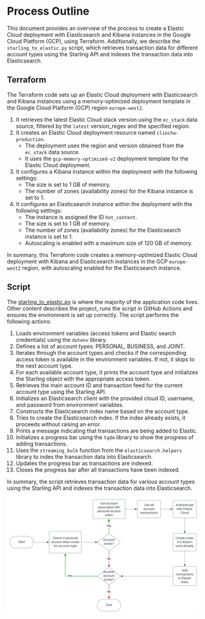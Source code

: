 # Process Outline

 This document provides an overview of the process to create a Elastic Cloud deployment with Elasticsearch and Kibana instances in the Google Cloud Platform (GCP), using Terraform. Additionally, we describe the `starling_to_elastic.py` script, which retrieves transaction data for different account types using the Starling API and indexes the transaction data into Elasticsearch.

## Terraform

The Terraform code sets up an Elastic Cloud deployment with Elasticsearch and Kibana instances using a memory-optimized deployment template in the Google Cloud Platform (GCP) region `europe-west2`.

1. It retrieves the latest Elastic Cloud stack version using the `ec_stack` data source, filtered by the `latest` version_regex and the specified region.
2. It creates an Elastic Cloud deployment resource named `clincha-production`.
   - The deployment uses the region and version obtained from the `ec_stack` data source.
   - It uses the `gcp-memory-optimized-v2` deployment template for the Elastic Cloud deployment.
3. It configures a Kibana instance within the deployment with the following settings:
   - The size is set to 1 GB of memory.
   - The number of zones (availability zones) for the Kibana instance is set to 1.
4. It configures an Elasticsearch instance within the deployment with the following settings:
   - The instance is assigned the ID `hot_content`.
   - The size is set to 1 GB of memory.
   - The number of zones (availability zones) for the Elasticsearch instance is set to 1.
   - Autoscaling is enabled with a maximum size of 120 GB of memory.

In summary, this Terraform code creates a memory-optimized Elastic Cloud deployment with Kibana and Elasticsearch instances in the GCP `europe-west2` region, with autoscaling enabled for the Elasticsearch instance.

## Script

The [starling_to_elastic.py](/starling_to_elastic.py) is where the majority of the application code lives. Other content describes the project, runs the script in GitHub Actions and ensures the environment is set up correctly. The script performs the following actions:

1. Loads environment variables (access tokens and Elastic search credentials) using the `dotenv` library.
2. Defines a list of account types: PERSONAL, BUSINESS, and JOINT.
3. Iterates through the account types and checks if the corresponding access token is available in the environment variables. If not, it skips to the next account type.
4. For each available account type, it prints the account type and initializes the Starling object with the appropriate access token.
5. Retrieves the main account ID and transaction feed for the current account type using the Starling API.
6. Initializes an Elasticsearch client with the provided cloud ID, username, and password from environment variables.
7. Constructs the Elasticsearch index name based on the account type.
8. Tries to create the Elasticsearch index. If the index already exists, it proceeds without raising an error.
9. Prints a message indicating that transactions are being added to Elastic.
10. Initializes a progress bar using the `tqdm` library to show the progress of adding transactions.
11. Uses the `streaming_bulk` function from the `elasticsearch.helpers` library to index the transaction data into Elasticsearch.
12. Updates the progress bar as transactions are indexed.
13. Closes the progress bar after all transactions have been indexed.

In summary, the script retrieves transaction data for various account types using the Starling API and indexes the transaction data into Elasticsearch.

![ElasticStar.svg](/images/ElasticStar.svg)